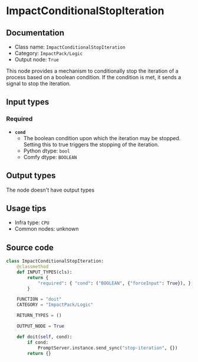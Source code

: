 # ImpactConditionalStopIteration
## Documentation
- Class name: `ImpactConditionalStopIteration`
- Category: `ImpactPack/Logic`
- Output node: `True`

This node provides a mechanism to conditionally stop the iteration of a process based on a boolean condition. If the condition is met, it sends a signal to stop the iteration.
## Input types
### Required
- **`cond`**
    - The boolean condition upon which the iteration may be stopped. Setting this to true triggers the stopping of the iteration.
    - Python dtype: `bool`
    - Comfy dtype: `BOOLEAN`
## Output types
The node doesn't have output types
## Usage tips
- Infra type: `CPU`
- Common nodes: unknown


## Source code
```python
class ImpactConditionalStopIteration:
    @classmethod
    def INPUT_TYPES(cls):
        return {
            "required": { "cond": ("BOOLEAN", {"forceInput": True}), },
        }

    FUNCTION = "doit"
    CATEGORY = "ImpactPack/Logic"

    RETURN_TYPES = ()

    OUTPUT_NODE = True

    def doit(self, cond):
        if cond:
            PromptServer.instance.send_sync("stop-iteration", {})
        return {}

```
